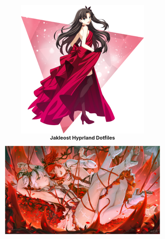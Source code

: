<h3 align="center">
	<img src="/Readme_Media/Rin_transparent.png" width="400" alt="Logo"/><br/>
	Jakleost Hyprland Dotfiles
</h3>

<p align="center">
    <img src="/Readme_Media/avatar.jpg" alt="show"/><br/>
</p>
